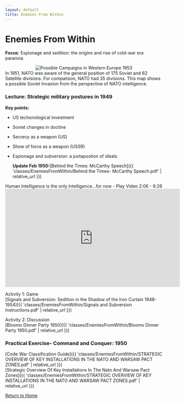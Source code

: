 ```yaml
---
layout: default
title: Enemies From Within
---
```


# Enemies From Within

**Focus**: Espionage and sedition: the origins and rise of cold-war era paranoia

<div style="text-align: center;">
  <img src="{{ 'classes/EnemiesFromWithin/Possible Campaigns in Western Europe 1953.jpg' | relative_url }}" alt="Possible Campaigns in Western Europe 1953" style="max-width: 80%; height: auto;">
</div>
In 1951, NATO was aware of the general position of 175 Soviet and 62 Satellite divisions. For compatison, NATO had 35 divisions. This map shows a possible Soviet Invasion from the perspective of NATO intelligence.


### Lecture: Strategic military postures in 1949

**Key points:**
- US techonological investment
- Soviet changes in doctine
- Secrecy as a weapon (US)
- Show of force as a weapon (USSR)
- Espionage and subversion: a juxtapostion of ideals

  **Update Feb 1950:**[Behind the Times: McCarthy Speech]({{ 'classes/EnemiesFromWithin/Behind the Times- McCarthy Speech.pdf' | relative_url }})   

   
  
<div style="text-align: center;">
Human Intelligence is the only Intelligence...for now
  - Play Video 2:06 - 6:26
<iframe width="560" height="315" src="https://www.youtube.com/embed/78SpTNDUSkQ?si=zjtpOzEWd8byCtcI&amp;start=126" title="YouTube video player" frameborder="0" allow="accelerometer; autoplay; clipboard-write; encrypted-media; gyroscope; picture-in-picture; web-share" referrerpolicy="strict-origin-when-cross-origin" allowfullscreen></iframe>    
</div>    


Activity 1: Game    
[Signals and Subversion: Sedition in the Shadow of the Iron Curtain 1948-1954]({{ 'classes/EnemiesFromWithin/Signals and Subversion Instructions.pdf' | relative_url }})  

  Activity 2: Discussion    
  [Blooms Dinner Party 1950]({{ 'classes/EnemiesFromWithin/Blooms Dinner Party 1950.pdf' | relative_url }})   

### Practical Exercise- Command and Conquer: 1950    
[Code War Classification Guide]({{ 'classes/EnemiesFromWithin/STRATEGIC OVERVIEW OF KEY INSTALLATIONS IN THE NATO AND WARSAW PACT ZONES.pdf' | relative_url }})    
[Strategic Overview Of Key Installations In The Nato And Warsaw Pact Zones]({{ 'classes/EnemiesFromWithin/STRATEGIC OVERVIEW OF KEY INSTALLATIONS IN THE NATO AND WARSAW PACT ZONES.pdf' | relative_url }})

  
[Return to Home](../)
